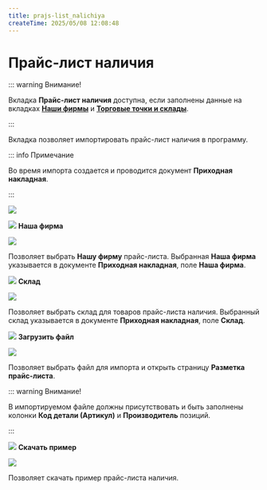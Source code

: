 ```yaml
---
title: prajs-list_nalichiya
createTime: 2025/05/08 12:08:48
---
```

# Прайс-лист наличия

::: warning Внимание!

Вкладка **Прайс-лист наличия** доступна, если заполнены данные на вкладках [**Наши фирмы**](#bbde9d40-a956-46e3-8359-2887fc127cc6) и [**Торговые точки и склады**](#af4c70ad-facd-4be4-b2b1-9c75121aa32b).

:::

Вкладка позволяет импортировать прайс-лист наличия в программу.

::: info Примечание

Во время импорта создается и проводится документ **Приходная накладная**.

:::

![](image505.png)

![](image006.png) **Наша фирма**

![](image506.png)

Позволяет выбрать **Нашу фирму** прайс-листа. Выбранная **Наша фирма** указывается в документе **Приходная накладная**, поле **Наша фирма**.

![](image008.png) **Склад**

![](image507.png)

Позволяет выбрать склад для товаров прайс-листа наличия. Выбранный склад указывается в документе **Приходная накладная**, поле **Склад**.

![](image009.png) **Загрузить файл**

![](image508.png)

Позволяет выбрать файл для импорта и открыть страницу **Разметка прайс-листа**. 

::: warning Внимание!

В импортируемом файле должны присутствовать и быть заполнены колонки **Код детали (Артикул)** и **Производитель** позиций.

:::

![](image010.png) **Скачать пример**

![](image509.png)

Позволяет скачать пример прайс-листа наличия.
